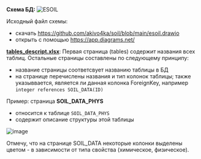 **Схема БД:**
![ESOIL](https://user-images.githubusercontent.com/8759199/124812788-fcba0700-df5b-11eb-8ce8-0fce35d36464.png)

Исходный файл схемы: 
* скачать https://github.com/akivo4ka/soil/blob/main/esoil.drawio
* открыть с помощью https://app.diagrams.net/

**[tables_descript.xlsx](https://github.com/akivo4ka/soil/blob/main/tables_descript.xlsx)**:
Первая страница (tables) содержит названия всех таблиц.
Остальные страницы составлены по следующему принципу:
- название страницы соответсвует названию таблицы в БД
- на странице перечислены названия и тип колонок таблицы; также указыввается, является ли данная колонка ForeignKey, например `integer references SOIL_DATA(ID)`

Пример: страница **SOIL_DATA_PHYS**
- относится к таблице `SOIL_DATA_PHYS`
- содержит описание структуры этой таблицы

![image](https://user-images.githubusercontent.com/8759199/124814421-e1e89200-df5d-11eb-9fb0-9eb35af193cb.png)

Отмечу, что на странице SOIL_DATA некоторые колонки выделены цветом - в зависимости от типа свойства (химическое, физическое).
